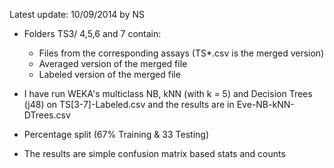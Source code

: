 Latest update: 10/09/2014 by NS

* Folders TS3/ 4,5,6 and 7 contain:
  - Files from the corresponding assays (TS*.csv is the merged version)
  - Averaged version of the merged file
  - Labeled version of the merged file

* I have run WEKA's multiclass NB, kNN (with k = 5) and Decision Trees (j48) on TS[3-7]-Labeled.csv and the results are in Eve-NB-kNN-DTrees.csv
* Percentage split (67% Training & 33 Testing)
* The results are simple confusion matrix based stats and counts
